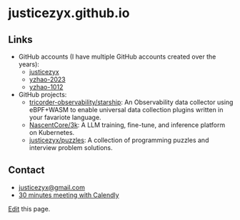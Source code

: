 # justicezyx.github.io

## Links
* GitHub accounts (I have multiple GitHub accounts created over the years):
  * [justicezyx](https://github.com/justicezyx)
  * [yzhao-2023](https://github.com/yzhao-2023)
  * [yzhao-1012](https://github.com/yzhao1012)
* GitHub projects:
  * [tricorder-observability/starship](https://github.com/tricorder-observability/starship):
    An Observability data collector using eBPF+WASM to enable universal data collection plugins written in your favariote language.
  * [NascentCore/3k](https://github.com/NascentCore/3k):
    A LLM training, fine-tune, and inference platform on Kubernetes.
  * [justicezyx/puzzles](https://github.com/justicezyx/puzzles):
    A collection of programming puzzles and interview problem solutions.

## Contact
* [justicezyx@gmail.com](mailto:justicezyx@gmail.com)
* [30 minutes meeting with Calendly](https://calendly.com/yaxiong/30min)

[Edit](https://github.com/justicezyx/justicezyx.github.io/blob/main/README.md) this page.
